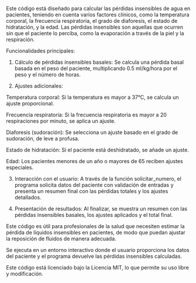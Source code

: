 Este código está diseñado para calcular las pérdidas insensibles de agua en pacientes, teniendo en cuenta varios factores clínicos, como la temperatura corporal, la frecuencia respiratoria, el grado de diaforesis, el estado de hidratación, y la edad. Las pérdidas insensibles son aquellas que ocurren sin que el paciente lo perciba, como la evaporación a través de la piel y la respiración.

Funcionalidades principales:

1. Cálculo de pérdidas insensibles basales: Se calcula una pérdida basal basada en el peso del paciente, multiplicando 0.5 ml/kg/hora por el peso y el número de horas.


2. Ajustes adicionales:

Temperatura corporal: Si la temperatura es mayor a 37°C, se calcula un ajuste proporcional.

Frecuencia respiratoria: Si la frecuencia respiratoria es mayor a 20 respiraciones por minuto, se aplica un ajuste.

Diaforesis (sudoración): Se selecciona un ajuste basado en el grado de sudoración, de leve a profusa.

Estado de hidratación: Si el paciente está deshidratado, se añade un ajuste.

Edad: Los pacientes menores de un año o mayores de 65 reciben ajustes especiales.



3. Interacción con el usuario: A través de la función solicitar_numero, el programa solicita datos del paciente con validación de entradas y presenta un resumen final con las pérdidas totales y los ajustes detallados.


4. Presentación de resultados: Al finalizar, se muestra un resumen con las pérdidas insensibles basales, los ajustes aplicados y el total final.


Este código es útil para profesionales de la salud que necesiten estimar la pérdida de líquidos insensibles en pacientes, de modo que puedan ajustar la reposición de fluidos de manera adecuada.


Se ejecuta en un entorno interactivo donde el usuario proporciona los datos del paciente y el programa devuelve las pérdidas insensibles calculadas.


Este código está licenciado bajo la Licencia MIT, lo que permite su uso libre y modificación.

